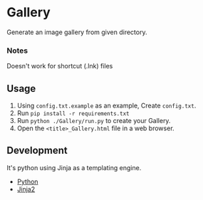 # Gallery

Generate an image gallery from given directory.

### Notes

Doesn't work for shortcut (.lnk) files

## Usage

1. Using `config.txt.example` as an example, Create `config.txt`.
2. Run `pip install -r requirements.txt`
3. Run `python ./Gallery/run.py` to create your Gallery.
4. Open the `<title>_Gallery.html` file in a web browser.

## Development

It's python using Jinja as a templating engine.

- [Python](https://www.python.org)
- [Jinja2](https://palletsprojects.com/p/jinja/)
